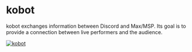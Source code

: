 # kobot
kobot exchanges information between Discord and Max/MSP. Its goal is to provide a connection between live performers and the audience.

[![kobot](http://img.youtube.com/vi/hQeKjJweCzM/0.jpg)](http://www.youtube.com/watch?v=hQeKjJweCzM "kobot")
